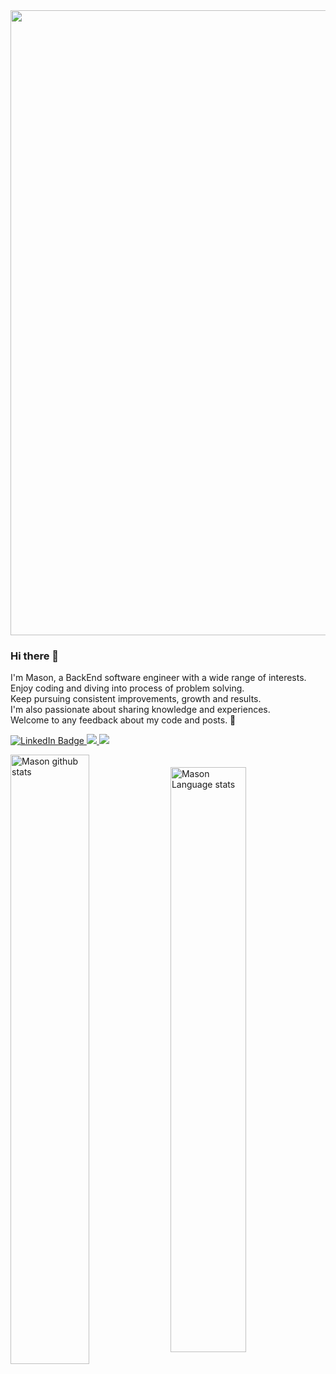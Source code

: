 <div id="header" align="center">
  <img src="https://media.giphy.com/media/10zxDv7Hv5RF9C/giphy.gif" width="1000"/>
</div>

### Hi there 👋

<p>
I'm Mason, a BackEnd software engineer with a wide range of interests.</br>
Enjoy coding and diving into process of problem solving.</br>
Keep pursuing consistent improvements, growth and results.</br>
I'm also passionate about sharing knowledge and experiences.</br>
Welcome to any feedback about my code and posts. 🤗
</p>

<div id="badges" align="left">
  <a href="https://www.linkedin.com/in/masonyu/">  
    <img src="https://img.shields.io/badge/LinkedIn-blue?style=for-the-badge&logo=linkedin&logoColor=white" alt="LinkedIn Badge"/>
  </a>
  <a href="mailto:t100210022002@gmail.com">
    <img src="https://img.shields.io/badge/gmail-%23d44638.svg?&style=for-the-badge&logo=gmail&logoColor=white"/>
  </a>
  <a href="https://medium.com/@white_100">
    <img src="https://img.shields.io/badge/medium-%23000000.svg?&style=for-the-badge&logo=medium&logoColor=white"/>
  </a>
</div>

<p align="left">
  <img width="50%" align="center" alt="Mason github stats" src="https://github-readme-stats.vercel.app/api?username=masonCalmAndCode&show_icons=true&hide_border=true&theme=merko" />
  <img width="49%" align="center" alt="Mason Language stats" src="https://github-readme-stats.vercel.app/api/top-langs/?username=masonCalmAndCode&theme=merko" />
</p>

<!--
**masonCalmAndCode/masonCalmAndCode** is a ✨ _special_ ✨ repository because its `README.md` (this file) appears on your GitHub profile.
Here are some ideas to get you started:

- 🔭 I’m currently working on ...
- 💬 Ask me about ...
- 🌱 I’m currently learning ...
- 👯 I’m looking to collaborate on ...
- 🤔 I’m looking for help with ...
- 📫 How to reach me: ...
- 😄 Pronouns: ...
- ⚡ Fun fact: ...
-->
